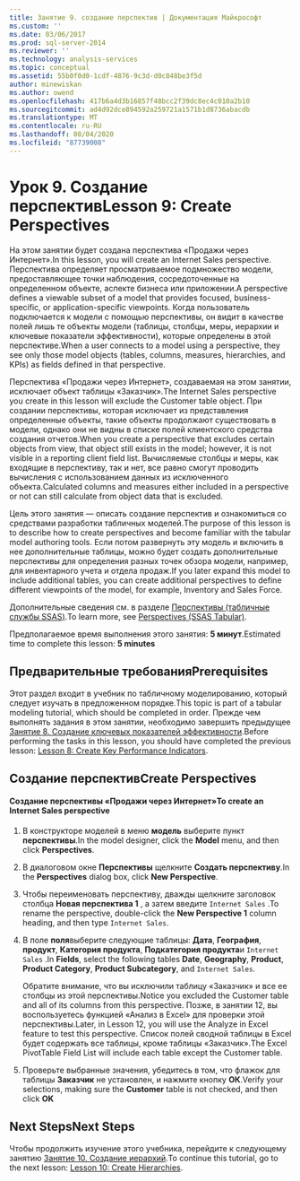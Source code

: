 ```yaml
---
title: Занятие 9. создание перспектив | Документация Майкрософт
ms.custom: ''
ms.date: 03/06/2017
ms.prod: sql-server-2014
ms.reviewer: ''
ms.technology: analysis-services
ms.topic: conceptual
ms.assetid: 55b0f0d0-1cdf-4876-9c3d-d0c848be3f5d
author: minewiskan
ms.author: owend
ms.openlocfilehash: 417b6a4d3b16857f48bcc2f39dc8ec4c010a2b10
ms.sourcegitcommit: ad4d92dce894592a259721a1571b1d8736abacdb
ms.translationtype: MT
ms.contentlocale: ru-RU
ms.lasthandoff: 08/04/2020
ms.locfileid: "87739008"
---
```

# <a name="lesson-9-create-perspectives"></a><span data-ttu-id="3061e-102">Урок 9. Создание перспектив</span><span class="sxs-lookup"><span data-stu-id="3061e-102">Lesson 9: Create Perspectives</span></span>
  <span data-ttu-id="3061e-103">На этом занятии будет создана перспектива «Продажи через Интернет».</span><span class="sxs-lookup"><span data-stu-id="3061e-103">In this lesson, you will create an Internet Sales perspective.</span></span> <span data-ttu-id="3061e-104">Перспектива определяет просматриваемое подмножество модели, предоставляющее точки наблюдения, сосредоточенные на определенном объекте, аспекте бизнеса или приложении.</span><span class="sxs-lookup"><span data-stu-id="3061e-104">A perspective defines a viewable subset of a model that provides focused, business-specific, or application-specific viewpoints.</span></span> <span data-ttu-id="3061e-105">Когда пользователь подключается к модели с помощью перспективы, он видит в качестве полей лишь те объекты модели (таблицы, столбцы, меры, иерархии и ключевые показатели эффективности), которые определены в этой перспективе.</span><span class="sxs-lookup"><span data-stu-id="3061e-105">When a user connects to a model using a perspective, they see only those model objects (tables, columns, measures, hierarchies, and KPIs) as fields defined in that perspective.</span></span>  
  
 <span data-ttu-id="3061e-106">Перспектива «Продажи через Интернет», создаваемая на этом занятии, исключает объект таблицы «Заказчик».</span><span class="sxs-lookup"><span data-stu-id="3061e-106">The Internet Sales perspective you create in this lesson will exclude the Customer table object.</span></span> <span data-ttu-id="3061e-107">При создании перспективы, которая исключает из представления определенные объекты, такие объекты продолжают существовать в модели, однако они не видны в списке полей клиентского средства создания отчетов.</span><span class="sxs-lookup"><span data-stu-id="3061e-107">When you create a perspective that excludes certain objects from view, that object still exists in the model; however, it is not visible in a reporting client field list.</span></span> <span data-ttu-id="3061e-108">Вычисляемые столбцы и меры, как входящие в перспективу, так и нет, все равно смогут проводить вычисления с использованием данных из исключенного объекта.</span><span class="sxs-lookup"><span data-stu-id="3061e-108">Calculated columns and measures either included in a perspective or not can still calculate from object data that is excluded.</span></span>  
  
 <span data-ttu-id="3061e-109">Цель этого занятия — описать создание перспектив и ознакомиться со средствами разработки табличных моделей.</span><span class="sxs-lookup"><span data-stu-id="3061e-109">The purpose of this lesson is to describe how to create perspectives and become familiar with the tabular model authoring tools.</span></span> <span data-ttu-id="3061e-110">Если потом развернуть эту модель и включить в нее дополнительные таблицы, можно будет создать дополнительные перспективы для определения разных точек обзора модели, например, для инвентарного учета и отдела продаж.</span><span class="sxs-lookup"><span data-stu-id="3061e-110">If you later expand this model to include additional tables, you can create additional perspectives to define different viewpoints of the model, for example, Inventory and Sales Force.</span></span>  
  
 <span data-ttu-id="3061e-111">Дополнительные сведения см. в разделе [Перспективы (табличные службы SSAS)](tabular-models/perspectives-ssas-tabular.md).</span><span class="sxs-lookup"><span data-stu-id="3061e-111">To learn more, see [Perspectives &#40;SSAS Tabular&#41;](tabular-models/perspectives-ssas-tabular.md).</span></span>  
  
 <span data-ttu-id="3061e-112">Предполагаемое время выполнения этого занятия: **5 минут**.</span><span class="sxs-lookup"><span data-stu-id="3061e-112">Estimated time to complete this lesson: **5 minutes**</span></span>  
  
## <a name="prerequisites"></a><span data-ttu-id="3061e-113">Предварительные требования</span><span class="sxs-lookup"><span data-stu-id="3061e-113">Prerequisites</span></span>  
 <span data-ttu-id="3061e-114">Этот раздел входит в учебник по табличному моделированию, который следует изучать в предложенном порядке.</span><span class="sxs-lookup"><span data-stu-id="3061e-114">This topic is part of a tabular modeling tutorial, which should be completed in order.</span></span> <span data-ttu-id="3061e-115">Прежде чем выполнять задания в этом занятии, необходимо завершить предыдущее [Занятие 8. Создание ключевых показателей эффективности](lesson-7-create-key-performance-indicators.md).</span><span class="sxs-lookup"><span data-stu-id="3061e-115">Before performing the tasks in this lesson, you should have completed the previous lesson: [Lesson 8: Create Key Performance Indicators](lesson-7-create-key-performance-indicators.md).</span></span>  
  
## <a name="create-perspectives"></a><span data-ttu-id="3061e-116">Создание перспектив</span><span class="sxs-lookup"><span data-stu-id="3061e-116">Create Perspectives</span></span>  
  
#### <a name="to-create-an-internet-sales-perspective"></a><span data-ttu-id="3061e-117">Создание перспективы «Продажи через Интернет»</span><span class="sxs-lookup"><span data-stu-id="3061e-117">To create an Internet Sales perspective</span></span>  
  
1.  <span data-ttu-id="3061e-118">В конструкторе моделей в меню **модель** выберите пункт **перспективы**.</span><span class="sxs-lookup"><span data-stu-id="3061e-118">In the model designer, click the **Model** menu, and then click **Perspectives**.</span></span>  
  
2.  <span data-ttu-id="3061e-119">В диалоговом окне **Перспективы** щелкните **Создать перспективу**.</span><span class="sxs-lookup"><span data-stu-id="3061e-119">In the **Perspectives** dialog box, click **New Perspective**.</span></span>  
  
3.  <span data-ttu-id="3061e-120">Чтобы переименовать перспективу, дважды щелкните заголовок столбца **Новая перспектива 1** , а затем введите `Internet Sales` .</span><span class="sxs-lookup"><span data-stu-id="3061e-120">To rename the perspective, double-click the **New Perspective 1** column heading, and then type `Internet Sales`.</span></span>  
  
4.  <span data-ttu-id="3061e-121">В поле **поля**выберите следующие таблицы: **Дата**, **География**, **продукт**, **Категория продукта**, **Подкатегория продукта**и `Internet Sales` .</span><span class="sxs-lookup"><span data-stu-id="3061e-121">In **Fields**, select the following tables **Date**, **Geography**, **Product**, **Product Category**, **Product Subcategory**, and `Internet Sales`.</span></span>  
  
     <span data-ttu-id="3061e-122">Обратите внимание, что вы исключили таблицу «Заказчик» и все ее столбцы из этой перспективы.</span><span class="sxs-lookup"><span data-stu-id="3061e-122">Notice you excluded the Customer table and all of its columns from this perspective.</span></span> <span data-ttu-id="3061e-123">Позже, в занятии 12, вы воспользуетесь функцией «Анализ в Excel» для проверки этой перспективы.</span><span class="sxs-lookup"><span data-stu-id="3061e-123">Later, in Lesson 12, you will use the Analyze in Excel feature to test this perspective.</span></span> <span data-ttu-id="3061e-124">Список полей сводной таблицы в Excel будет содержать все таблицы, кроме таблицы «Заказчик».</span><span class="sxs-lookup"><span data-stu-id="3061e-124">The Excel PivotTable Field List will include each table except the Customer table.</span></span>  
  
5.  <span data-ttu-id="3061e-125">Проверьте выбранные значения, убедитесь в том, что флажок для таблицы **Заказчик** не установлен, и нажмите кнопку **ОК**.</span><span class="sxs-lookup"><span data-stu-id="3061e-125">Verify your selections, making sure the **Customer** table is not checked, and then click **OK**</span></span>  
  
## <a name="next-steps"></a><span data-ttu-id="3061e-126">Next Steps</span><span class="sxs-lookup"><span data-stu-id="3061e-126">Next Steps</span></span>  
 <span data-ttu-id="3061e-127">Чтобы продолжить изучение этого учебника, перейдите к следующему занятию [Занятие 10. Создание иерархий](lesson-9-create-hierarchies.md).</span><span class="sxs-lookup"><span data-stu-id="3061e-127">To continue this tutorial, go to the next lesson: [Lesson 10: Create Hierarchies](lesson-9-create-hierarchies.md).</span></span>  
  
  

